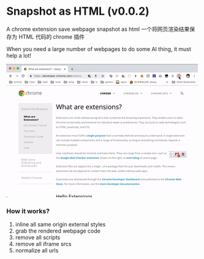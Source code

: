 # Snapshot as HTML (v0.0.2)
A chrome extension save webpage snapshot as html
一个将网页渲染结果保存为 HTML 代码的 chrome 插件

When you need a large number of webpages to do some AI thing, it must help a lot!

![snapshot-as-html demo](./demo.gif)

### How it works?
1. inline all same origin external styles
2. grab the rendered webpage code
3. remove all scripts
4. remove all iframe srcs
5. normalize all urls

